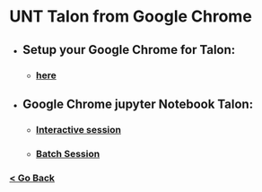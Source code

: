 # UNT Talon from Google Chrome


* ## Setup your Google Chrome for Talon:
    * ### [here](https://github.com/gmihaila/unt_hpc/blob/master/chrome_plugin/setup_google_chrome.md)

* ## Google Chrome jupyter Notebook Talon: 
   * ### [Interactive session](https://github.com/gmihaila/unt_hpc/blob/master/jupyter_notebook/chrome_jupyter_notebook.md) 
   * ### [Batch Session]()


### [< Go Back](https://github.com/gmihaila/unt_hpc)
